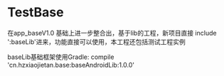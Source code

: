 # TestBase
在app_baseV1.0 基础上进一步整合出，基于lib的工程，新项目直接 include ':baseLib'进来，功能直接可以使用，本工程还包括测试工程实例

baseLib基础框架使用Gradle:
compile 'cn.hzxiaojietan.base:baseAndroidLib:1.0.0'
